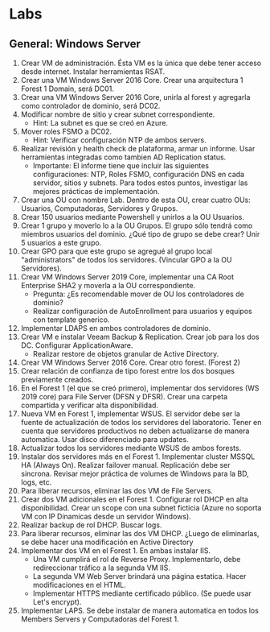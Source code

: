 # Labs

## General: Windows Server

1. Crear VM de administración. Ésta VM es la única que debe tener acceso desde internet. Instalar herramientas RSAT.
2. Crear una VM Windows Server 2016 Core. Crear una arquitectura 1 Forest 1 Domain, será DC01. 
3. Crear una VM Windows Server 2016 Core, unirla al forest y agregarla como controlador de dominio, será DC02.
4. Modificar nombre de sitio y crear subnet correspondiente.
   * Hint: La subnet es que se creó en Azure.
5. Mover roles FSMO a DC02.
    * Hint: Verificar configuración NTP de ambos servers.
6. Realizar revisión y health check de plataforma, armar un informe. Usar herramientas integradas como tambien AD Replication status.
    * Importante: El informe tiene que incluir las siguientes configuraciones: NTP, Roles FSMO, configuración DNS en cada servidor, sitios y subnets. Para todos estos puntos, investigar las mejores prácticas de implementación.
7. Crear una OU con nombre Lab. Dentro de esta OU, crear cuatro OUs: Usuarios, Computadoras, Servidores y Grupos.
8. Crear 150 usuarios mediante Powershell y unirlos a la OU Usuarios.
9. Crear 1 grupo y moverlo lo a la OU Grupos. El grupo sólo tendrá como miembros usuarios del dominio. ¿Qué tipo de grupo se debe crear? Unir 5 usuarios a este grupo.
10. Crear GPO para que este grupo se agregué al grupo local "administrators" de todos los servidores. (Vincular GPO a la OU Servidores).
11. Crear VM Windows Server 2019 Core, implementar una CA Root Enterprise SHA2 y moverla  a la OU correspondiente.
    * Pregunta: ¿Es recomendable mover de OU los controladores de dominio?
    * Realizar configuración de AutoEnrollment para usuarios y equipos con template generico.
12. Implementar LDAPS en ambos controladores de dominio.
13. Crear VM e instalar Veeam Backup & Replication. Crear job para los dos DC. Configurar ApplicationAware.
    * Realizar restore de objetos granular de Active Directory.
14. Crear VM Windows Server 2016 Core. Crear otro forest. (Forest 2)
15. Crear relación de confianza de tipo forest entre los dos bosques previamente creados.
16. En el Forest 1 (el que se creó primero), implementar dos servidores (WS 2019 core) para File Server (DFSN y DFSR). Crear una carpeta compartida y verificar alta disponibilidad.
17. Nueva VM en Forest 1, implementar WSUS. El servidor debe ser la fuente de actualización de todos los servidores del laboratorio. Tener en cuenta que servidores productivos no deben actualizarse de manera automatica. Usar disco diferenciado para updates.
18. Actualizar todos los servidores mediante WSUS de ambos forests. 
19. Instalar dos servidores más en el Forest 1. Implementar cluster MSSQL HA (Always On). Realizar failover manual. Replicación debe ser sincrona. Revisar mejor práctica de volumes de Windows para la BD, logs, etc.
20. Para liberar recursos, eliminar las dos VM de File Servers.
21. Crear dos VM adicionales en el Forest 1. Configurar rol DHCP en alta disponibilidad. Crear un scope con una subnet ficticia (Azure no soporta VM con IP Dinamicas desde un servidor Windows).
22. Realizar backup de rol DHCP. Buscar logs.
23. Para liberar recursos, eliminar las dos VM DHCP. ¿Luego de eliminarlas, se debe hacer una modificación en Active Directory
24. Implementar dos VM  en el Forest 1. En ambas instalar IIS.
    * Una VM cumplirá el rol de Reverse Proxy. Implementarlo, debe redireccionar tráfico a la segunda VM IIS.
    * La segunda VM Web Server brindará una página estatica. Hacer modificaciones en el HTML.
    * Implementar HTTPS mediante certificado público. (Se puede usar Let's encrypt).
25. Implementar LAPS. Se debe instalar de manera automatica en todos los Members Servers y Computadoras del Forest 1.

